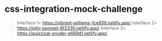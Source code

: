 # css-integration-mock-challenge
  >Interface 1<
  https://vibrant-williams-1ce939.netlify.app/
  >Interface 2<
  https://jolly-sammet-6f2330.netlify.app/
  >Interface 3<
  https://quizzical-snyder-e669d1.netlify.app/
  
